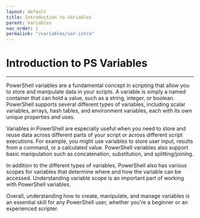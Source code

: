 ```yaml
---
layout: default
title: Introduction to Variables
parent: Variables
nav_order: 1
permalink: "/variables/var-intro"
---
```


# Introduction to PS Variables

---

PowerShell variables are a fundamental concept in scripting that allow you to store and manipulate data in your scripts. A variable is simply a named container that can hold a value, such as a string, integer, or boolean. PowerShell supports several different types of variables, including scalar variables, arrays, hash tables, and environment variables, each with its own unique properties and uses.

Variables in PowerShell are especially useful when you need to store and reuse data across different parts of your script or across different script executions. For example, you might use variables to store user input, results from a command, or a calculated value. PowerShell variables also support basic manipulation such as concatenation, substitution, and splitting/joining.

In addition to the different types of variables, PowerShell also has various scopes for variables that determine where and how the variable can be accessed. Understanding variable scope is an important part of working with PowerShell variables.

Overall, understanding how to create, manipulate, and manage variables is an essential skill for any PowerShell user, whether you're a beginner or an experienced scripter.